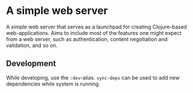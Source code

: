 # A simple web server

A simple web server that serves as a launchpad for creating Clojure-based web-applications. Aims to include most of the features one might expect from a web server, such as authentication, content negotiation and validation, and so on.

## Development

While developing, use the `:dev`-alias.
`sync-deps` can be used to add new dependencies while system is running.